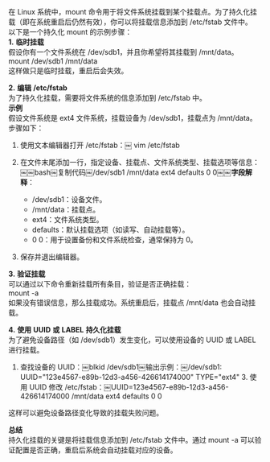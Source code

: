 在 Linux 系统中，mount 命令用于将文件系统挂载到某个挂载点。为了持久化挂载（即在系统重启后仍然有效），你可以将挂载信息添加到 /etc/fstab 文件中。  
以下是一个持久化 mount 的示例步骤：  
**1.** **临时挂载**  
假设你有一个文件系统在 /dev/sdb1，并且你希望将其挂载到 /mnt/data。  
mount /dev/sdb1 /mnt/data  
这样做只是临时挂载，重启后会失效。
 
**2.** **编辑** **/etc/fstab**  
为了持久化挂载，需要将文件系统的信息添加到 /etc/fstab 中。  
**示例**  
假设文件系统是 ext4 文件系统，挂载设备为 /dev/sdb1，挂载点为 /mnt/data。  
步骤如下：

1. 使用文本编辑器打开 /etc/fstab：￼ vim /etc/fstab
2. 在文件末尾添加一行，指定设备、挂载点、文件系统类型、挂载选项等信息：￼￼bash￼复制代码￼/dev/sdb1 /mnt/data ext4 defaults 0 0￼￼**字段解释**：
    
    - /dev/sdb1：设备文件。
    - /mnt/data：挂载点。
    - ext4：文件系统类型。
    - defaults：默认挂载选项（如读写、自动挂载等）。
    - 0 0：用于设置备份和文件系统检查，通常保持为 0。
3. 保存并退出编辑器。
 
**3.** **验证挂载**  
可以通过以下命令重新挂载所有条目，验证是否正确挂载：  
mount -a  
如果没有错误信息，那么挂载成功。系统重启后，挂载点 /mnt/data 也会自动挂载。
 
**4.** **使用** **UUID** **或** **LABEL** **持久化挂载**  
为了避免设备路径（如 /dev/sdb1）发生变化，可以使用设备的 UUID 或 LABEL 进行挂载。

1. 查找设备的 UUID：￼blkid /dev/sdb1￼输出示例：￼/dev/sdb1: UUID="123e4567-e89b-12d3-a456-426614174000" TYPE="ext4" 3. 使用 UUID 修改 /etc/fstab：￼UUID=123e4567-e89b-12d3-a456-426614174000 /mnt/data ext4 defaults 0 0
 
这样可以避免设备路径变化导致的挂载失败问题。
 
**总结**  
持久化挂载的关键是将挂载信息添加到 /etc/fstab 文件中。通过 mount -a 可以验证配置是否正确，重启后系统会自动挂载对应的设备。